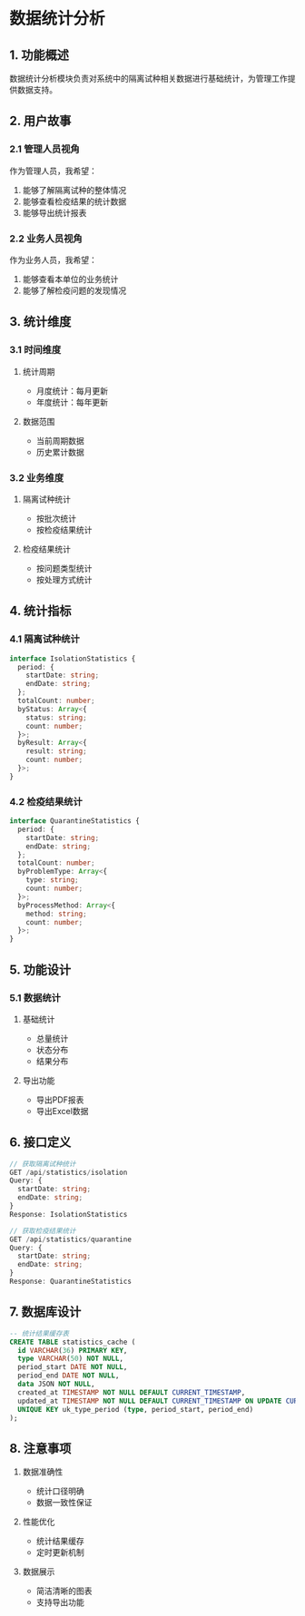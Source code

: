 # 数据统计分析

## 1. 功能概述

数据统计分析模块负责对系统中的隔离试种相关数据进行基础统计，为管理工作提供数据支持。

## 2. 用户故事

### 2.1 管理人员视角
作为管理人员，我希望：
1. 能够了解隔离试种的整体情况
2. 能够查看检疫结果的统计数据
3. 能够导出统计报表

### 2.2 业务人员视角
作为业务人员，我希望：
1. 能够查看本单位的业务统计
2. 能够了解检疫问题的发现情况

## 3. 统计维度

### 3.1 时间维度
1. 统计周期
   - 月度统计：每月更新
   - 年度统计：每年更新

2. 数据范围
   - 当前周期数据
   - 历史累计数据

### 3.2 业务维度
1. 隔离试种统计
   - 按批次统计
   - 按检疫结果统计

2. 检疫结果统计
   - 按问题类型统计
   - 按处理方式统计

## 4. 统计指标

### 4.1 隔离试种统计
```typescript
interface IsolationStatistics {
  period: {
    startDate: string;
    endDate: string;
  };
  totalCount: number;
  byStatus: Array<{
    status: string;
    count: number;
  }>;
  byResult: Array<{
    result: string;
    count: number;
  }>;
}
```

### 4.2 检疫结果统计
```typescript
interface QuarantineStatistics {
  period: {
    startDate: string;
    endDate: string;
  };
  totalCount: number;
  byProblemType: Array<{
    type: string;
    count: number;
  }>;
  byProcessMethod: Array<{
    method: string;
    count: number;
  }>;
}
```

## 5. 功能设计

### 5.1 数据统计
1. 基础统计
   - 总量统计
   - 状态分布
   - 结果分布

2. 导出功能
   - 导出PDF报表
   - 导出Excel数据

## 6. 接口定义

```typescript
// 获取隔离试种统计
GET /api/statistics/isolation
Query: {
  startDate: string;
  endDate: string;
}
Response: IsolationStatistics

// 获取检疫结果统计
GET /api/statistics/quarantine
Query: {
  startDate: string;
  endDate: string;
}
Response: QuarantineStatistics
```

## 7. 数据库设计

```sql
-- 统计结果缓存表
CREATE TABLE statistics_cache (
  id VARCHAR(36) PRIMARY KEY,
  type VARCHAR(50) NOT NULL,
  period_start DATE NOT NULL,
  period_end DATE NOT NULL,
  data JSON NOT NULL,
  created_at TIMESTAMP NOT NULL DEFAULT CURRENT_TIMESTAMP,
  updated_at TIMESTAMP NOT NULL DEFAULT CURRENT_TIMESTAMP ON UPDATE CURRENT_TIMESTAMP,
  UNIQUE KEY uk_type_period (type, period_start, period_end)
);
```

## 8. 注意事项

1. 数据准确性
   - 统计口径明确
   - 数据一致性保证

2. 性能优化
   - 统计结果缓存
   - 定时更新机制

3. 数据展示
   - 简洁清晰的图表
   - 支持导出功能 